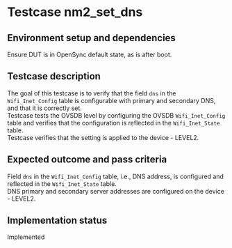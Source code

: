 # Testcase nm2_set_dns

## Environment setup and dependencies

Ensure DUT is in OpenSync default state, as is after boot.

## Testcase description

The goal of this testcase is to verify that the field `dns` in the
`Wifi_Inet_Config` table is configurable with primary and secondary DNS, and
that it is correctly set.\
Testcase tests the OVSDB level by configuring the OVSDB `Wifi_Inet_Config`
table and verifies that the configuration is reflected in the `Wifi_Inet_State`
table.\
Testcase verifies that the setting is applied to the device - LEVEL2.

## Expected outcome and pass criteria

Field `dns` in the `Wifi_Inet_Config` table, i.e., DNS address, is configured
and reflected in the `Wifi_Inet_State` table.\
DNS primary and secondary server addresses are configured on the device -
LEVEL2.

## Implementation status

Implemented
